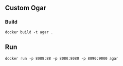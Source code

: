 ## Custom Ogar

### Build
```
docker build -t agar .
```

## Run
```
docker run -p 8088:88 -p 8080:8080 -p 8090:9000 agar
```